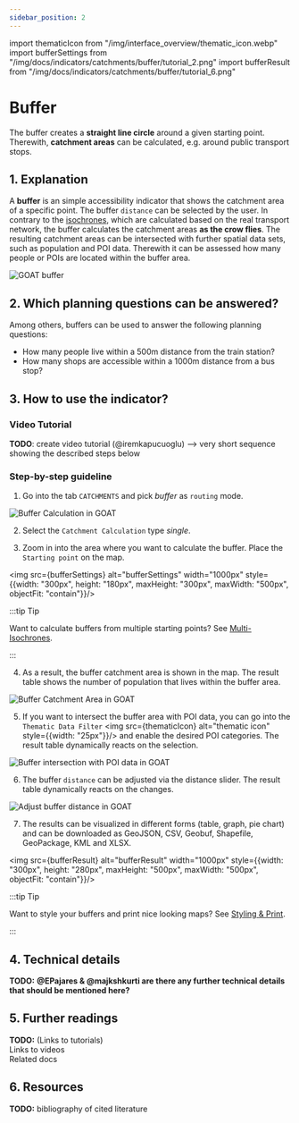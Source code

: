 ```yaml
---
sidebar_position: 2
---
```


import thematicIcon from "/img/interface_overview/thematic_icon.webp"
import bufferSettings from "/img/docs/indicators/catchments/buffer/tutorial_2.png"
import bufferResult from "/img/docs/indicators/catchments/buffer/tutorial_6.png"

# Buffer

The buffer creates a **straight line circle** around a given starting point. Therewith, **catchment areas** can be calculated, e.g. around public transport stops.  


## 1. Explanation

A **buffer** is an simple accessibility indicator that shows the catchment area of a specific point. The buffer ``distance`` can be selected by the user. In contrary to the [isochrones](isochrones/), which are calculated based on the real transport network, the buffer calculates the catchment areas **as the crow flies**. The resulting catchment areas can be intersected with further spatial data sets, such as population and POI data. Therewith it can be assessed how many people or POIs are located within the buffer area.  

![GOAT buffer](/img/docs/indicators/catchments/buffer/buffer.png "GOAT buffer")

## 2. Which planning questions can be answered? 

Among others, buffers can be used to answer the following planning questions:
- How many people live within a 500m distance from the train station? 
- How many shops are accessible within a 1000m distance from a bus stop?

## 3. How to use the indicator?

### Video Tutorial

**TODO**: create video tutorial (@iremkapucuoglu) --> very short sequence showing the described steps below

### Step-by-step guideline

1. Go into the tab ``CATCHMENTS`` and pick _buffer_ as ``routing`` mode. 

![Buffer Calculation in GOAT](/img/docs/indicators/catchments/buffer/tutorial_1.png "Buffer Calculation in GOAT")
   
2. Select the ``Catchment Calculation`` type _single_. 
   
3. Zoom in into the area where you want to calculate the buffer. Place the ``Starting point`` on the map. 

<img src={bufferSettings} alt="bufferSettings" width="1000px" style={{width: "300px", height: "180px", maxHeight: "300px", maxWidth: "500px", objectFit: "contain"}}/> 

:::tip Tip

Want to calculate buffers from multiple starting points? See [Multi-Isochrones](multi-isochrones/).

:::

4. As a result, the buffer catchment area is shown in the map. The result table shows the number of population that lives within the buffer area. 

![Buffer Catchment Area in GOAT](/img/docs/indicators/catchments/buffer/tutorial_3.png "Buffer Catchment Area in GOAT")

5. If you want to intersect the buffer area with POI data, you can go into the ``Thematic Data Filter`` <img src={thematicIcon} alt="thematic icon" style={{width: "25px"}}/> and enable the desired POI categories. The result table dynamically reacts on the selection.

![Buffer intersection with POI data in GOAT](/img/docs/indicators/catchments/buffer/tutorial_4.png "Buffer intersection with POI data in GOAT")

6. The buffer ``distance`` can be adjusted via the distance slider. The result table dynamically reacts on the changes.

![Adjust buffer distance in GOAT](/img/docs/indicators/catchments/buffer/tutorial_5.png "Adjust buffer distance in GOAT")

7. The results can be visualized in different forms (table, graph, pie chart) and can be downloaded as GeoJSON, CSV, Geobuf, Shapefile, GeoPackage, KML and XLSX. 

<img src={bufferResult} alt="bufferResult" width="1000px" style={{width: "300px", height: "280px", maxHeight: "500px", maxWidth: "500px", objectFit: "contain"}}/> 

:::tip Tip

Want to style your buffers and print nice looking maps? See [Styling & Print](../../styling_and_print/).

:::

## 4. Technical details

**TODO:**
**@EPajares & @majkshkurti are there any further technical details that should be mentioned here?**

## 5. Further readings

**TODO:**
(Links to tutorials)  
Links to videos  
Related docs  

## 6. Resources

**TODO:**
bibliography of cited literature